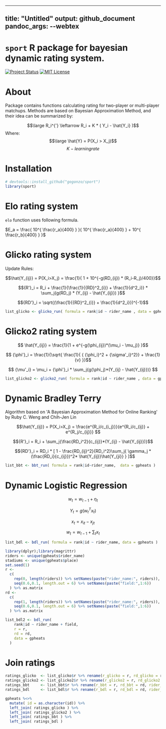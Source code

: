 <!-- rmarkdown v1 -->
---
title: "Untitled"
output: github_document
  pandoc_args: --webtex
---

<head>
 <script type="text/javascript" src="http://cdn.mathjax.org/mathjax/latest/MathJax.js?config=default"></script>
</head>

# `sport` R package for bayesian dynamic rating system.
[![Project Status](http://www.repostatus.org/badges/latest/active.svg)](http://www.repostatus.org/#active)
[![MIT License](https://badges.frapsoft.com/os/mit/mit.svg)](https://opensource.org/licenses/mit-license.php)
# About
Package contains functions calculating rating for two-player or multi-player matchups. Methods are based on Bayesian Approximation Method, and their idea can be summarized by:

$$\large R_i^{'} \leftarrow R_i + K * ( Y_i - \hat{Y_i}  )$$
Where: 
    $$\large \hat{Y} = P(X_i > X_j)$$ 
    $$K - learning rate$$

# Installation

```r
# devtools::install_github("gogonzo/sport")
library(sport)
```


# Elo rating system
`elo` function uses following formula.

$E_a = \frac{ 10^{ \frac{r_a}{400} } }{ 10^{ \frac{r_a}{400} } + 10^{ \frac{r_b}{400} } }$

# Glicko rating system
Update Rules:

$$\hat{Y_{ij}} = P(X_i>X_j) = \frac{1}{ 1 + 10^{-g(RD_{ij}) * (R_i-R_j)/400}}$$

$${R'}_i = R_i +  \frac{1}{\frac{1}{{RD}^2_{i}} + \frac{1}{d^2_i}} * \sum_j{g(RD_j) * (Y_{ij} - \hat{Y_{ij}})  }$$

$${RD'}_i = \sqrt{(\frac{1}{{RD}^2_{i}} + \frac{1}{d^2_i}})^{-1}$$



```r
list_glicko <- glicko_run( formula = rank|id ~ rider_name , data = gpheats)
```

# Glicko2 rating system

$$ \hat{Y_{ij}} = \frac{1}{1 + e^{-g(\phi_{ij})*(\mu_i  - \mu_j)} }$$

$$ {\phi'}_i = \frac{1}{\sqrt{ \frac{1}{ { {\phi_i}^2 + {\sigma'_i}^2}} + \frac{1}{v}  }}$$

$$ {\mu'_i} = \mu_i + {\phi'}_i * \sum_j{g(\phi_j)*(Y_{ij} - \hat{Y_{ij}})} $$


```r
list_glicko2 <- glicko2_run( formula = rank|id ~ rider_name , data = gpheats)
```


# Dynamic Bradley Terry
Algorithm based on 'A Bayesian Approximation Method for Online Ranking' by Ruby C. Weng and Chih-Jen Lin

$$\hat{Y_{ij}} = P(X_i>X_j) = \frac{e^{R_i/c_{i_j}}}{e^{R_i/c_{ij}} + e^{R_j/c_{ij}}} $$

$${R'}_i = R_i + \sum_j{\frac{RD_i^2}{c_{ij}}*(Y_{ij} - \hat{Y_{ij}})}$$

$${RD'}_i = RD_i * [ 1 - \frac{RD_{ij}^2}{RD_i^2}\sum_j{ \gamma_j * (\frac{RD_i}{c_{ij}})^2* \hat{Y_{ij}}\hat{Y_{ji}}   } ]$$


```r
list_bbt <- bbt_run( formula = rank|id~rider_name,  data = gpheats )
```


# Dynamic Logistic Regression

$$w_t = {w_{t-1}} + \eta_t$$

$$Y_t = g(w_t^Tx_t)$$

$$x_t = x_{it} - x_{jt}$$

$$w_t = w_{t-1} + {\sum{_t}} x_t$$



```r
list_bdl <- bdl_run( formula = rank|id ~ rider_name, data = gpheats )
```



```r
library(dplyr);library(magrittr)
riders <- unique(gpheats$rider_name)
stadiums <- unique(gpheats$place)
set.seed(1)
r <- 
  c(
    rep(0, length(riders)) %>% setNames(paste("rider_name:", riders)),
    seq(0.6,0.1, length.out = 6) %>% setNames(paste("field:",1:6))
  ) %>% as.matrix
rd <- 
  c(
    rep(1, length(riders)) %>% setNames(paste("rider_name:", riders)),
    seq(0.6,0.1, length.out = 6) %>% setNames(paste("field:",1:6))
  ) %>% as.matrix

list_bdl2 <- bdl_run(
    rank|id ~ rider_name + field,
    r = r,
    rd = rd, 
    data = gpheats
  )
```


# Join ratings

```r
ratings_glicko  <- list_glicko$r %>% rename(r_glicko = r, rd_glicko = rd, rider_name = names )
ratings_glicko2 <- list_glicko2$r %>% rename(r_glicko2 = r, rd_glicko2 = rd, rider_name = names )
ratings_bbt     <- list_bbt$r %>% rename(r_bbt = r, rd_bbt = rd, rider_name = names )
ratings_bdl     <- list_bdl$r %>% rename(r_bdl = r, rd_bdl = rd, rider_name = names )

gpheats %<>%
  mutate( id = as.character(id)) %>%
  left_join( ratings_glicko ) %>%
  left_join( ratings_glicko2 ) %>%
  left_join( ratings_bbt ) %>%
  left_join( ratings_bdl )
```


